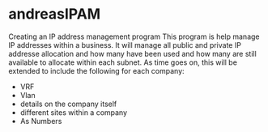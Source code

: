 # andreasIPAM
Creating an IP address management program 
This program is help manage IP addresses within a business. It will manage all public and private IP addresse allocation and how many have been used and how many are still available to allocate within each subnet. 
As time goes on, this will be extended to include the following for each company:
- VRF
- Vlan
- details on the company itself
- different sites within a company
- As Numbers 

